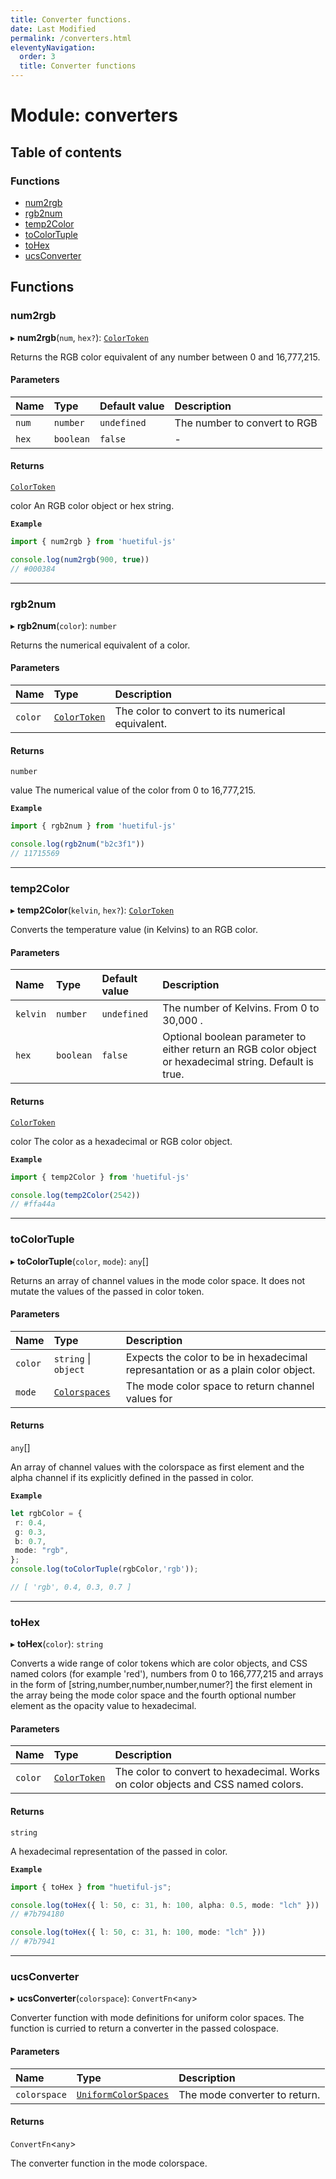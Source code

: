 ```yaml
---
title: Converter functions.
date: Last Modified 
permalink: /converters.html
eleventyNavigation:
  order: 3
  title: Converter functions
---
```


# Module: converters

## Table of contents

### Functions

- [num2rgb](converters.md#num2rgb)
- [rgb2num](converters.md#rgb2num)
- [temp2Color](converters.md#temp2color)
- [toColorTuple](converters.md#tocolortuple)
- [toHex](converters.md#tohex)
- [ucsConverter](converters.md#ucsconverter)

## Functions

### num2rgb

▸ **num2rgb**(`num`, `hex?`): [`ColorToken`](types.md#colortoken)

Returns the RGB color equivalent of any number between 0 and 16,777,215.

#### Parameters

| Name | Type | Default value | Description |
| :------ | :------ | :------ | :------ |
| `num` | `number` | `undefined` | The number to convert to RGB |
| `hex` | `boolean` | `false` | - |

#### Returns

[`ColorToken`](types.md#colortoken)

color An RGB color object or hex string.

**`Example`**

```ts
import { num2rgb } from 'huetiful-js'

console.log(num2rgb(900, true))
// #000384
```

___

### rgb2num

▸ **rgb2num**(`color`): `number`

Returns the numerical equivalent of a color.

#### Parameters

| Name | Type | Description |
| :------ | :------ | :------ |
| `color` | [`ColorToken`](types.md#colortoken) | The color to convert to its numerical equivalent. |

#### Returns

`number`

value The numerical value of the color from 0 to 16,777,215.

**`Example`**

```ts
import { rgb2num } from 'huetiful-js'

console.log(rgb2num("b2c3f1"))
// 11715569
```

___

### temp2Color

▸ **temp2Color**(`kelvin`, `hex?`): [`ColorToken`](types.md#colortoken)

Converts the temperature value (in Kelvins) to an RGB color.

#### Parameters

| Name | Type | Default value | Description |
| :------ | :------ | :------ | :------ |
| `kelvin` | `number` | `undefined` | The number of Kelvins. From 0 to 30,000 . |
| `hex` | `boolean` | `false` | Optional boolean parameter to either return an RGB color object or hexadecimal string. Default is true. |

#### Returns

[`ColorToken`](types.md#colortoken)

color The color as a hexadecimal  or RGB color object.

**`Example`**

```ts
import { temp2Color } from 'huetiful-js'

console.log(temp2Color(2542))
// #ffa44a
```

___

### toColorTuple

▸ **toColorTuple**(`color`, `mode`): `any`[]

Returns an array of channel values in the mode color space. It does not mutate the values of the passed in color token.

#### Parameters

| Name | Type | Description |
| :------ | :------ | :------ |
| `color` | `string` \| `object` | Expects the color to be in hexadecimal represantation or as a plain color object. |
| `mode` | [`Colorspaces`](types.md#colorspaces) | The mode color space to return channel values for |

#### Returns

`any`[]

An array of channel values with the colorspace as first element and the alpha channel if its explicitly defined in the passed in color.

**`Example`**

```ts
let rgbColor = {
 r: 0.4,
 g: 0.3,
 b: 0.7,
 mode: "rgb",
};
console.log(toColorTuple(rgbColor,'rgb'));

// [ 'rgb', 0.4, 0.3, 0.7 ]
```

___

### toHex

▸ **toHex**(`color`): `string`

Converts a wide range of color tokens which are color objects, and CSS named colors  (for example 'red'), numbers from 0 to 166,777,215 and arrays in the form of [string,number,number,number,numer?] the first element in the array being the mode color space and the fourth optional number element as the opacity value to hexadecimal.

#### Parameters

| Name | Type | Description |
| :------ | :------ | :------ |
| `color` | [`ColorToken`](types.md#colortoken) | The color to convert to hexadecimal. Works on color objects and CSS named colors. |

#### Returns

`string`

A hexadecimal representation of the passed in color.

**`Example`**

```ts
import { toHex } from "huetiful-js";

console.log(toHex({ l: 50, c: 31, h: 100, alpha: 0.5, mode: "lch" }))
// #7b794180

console.log(toHex({ l: 50, c: 31, h: 100, mode: "lch" }))
// #7b7941
```

___

### ucsConverter

▸ **ucsConverter**(`colorspace`): `ConvertFn`\<`any`\>

Converter function with mode definitions for uniform color spaces. The function is curried to return a converter in the passed colospace.

#### Parameters

| Name | Type | Description |
| :------ | :------ | :------ |
| `colorspace` | [`UniformColorSpaces`](types.md#uniformcolorspaces) | The mode converter to return. |

#### Returns

`ConvertFn`\<`any`\>

The converter function in the mode colorspace.
